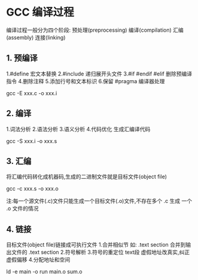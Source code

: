 # GCC 编译过程

编译过程一般分为四个阶段:
预处理(preprocessing)
编译(compilation)
汇编(assembly)
连接(linking)

## 1. 预编译

1.#define 宏文本替换
2.#include 递归展开头文件
3.#if #endif #elif 删除预编译指令
4.删除注释
5.添加行号和文本标识
6.保留 #pragma 编译器处理

gcc -E xxx.c -o xxx.i

## 2. 编译

1.词法分析
2.语法分析
3.语义分析
4.代码优化
生成汇编译代码

gcc -S xxx.i -o xxx.s

## 3. 汇编

将汇编代码转化成机器码,生成的二进制文件就是目标文件(object file)

gcc -c xxx.s -o xxx.o

注:每一个源文件(.c)文件只能生成一个目标文件(.o)文件,不存在多个 .c 生成 一个 .o 文件的情况

## 4. 链接

目标文件(object file)链接成可执行文件
1.合并相似节
如: .text section 合并到输出文件的 .text section
2.符号解析
3.符号的重定位
text段 虚假地址改真实,纠正虚假偏移
4.分配地址和空间

ld -e main -o run main.o sum.o
